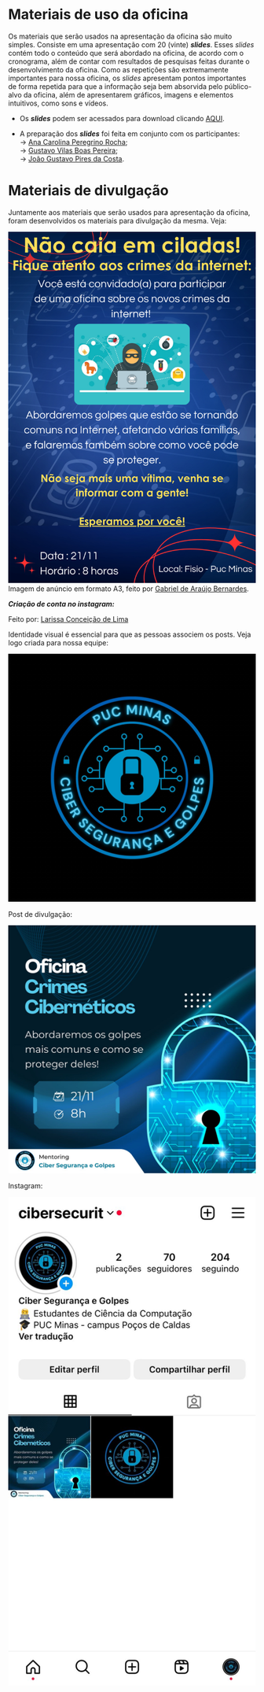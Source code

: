 # Materiais de uso da oficina

  Os materiais que serão usados na apresentação da oficina são muito simples. Consiste em uma apresentação com 20 (vinte) <i><b>slides</b></i>. Esses <i>slides</i> contém todo o conteúdo que será abordado na oficina, de acordo com o cronograma, além de contar com resultados de pesquisas feitas durante o desenvolvimento da oficina. Como as repetições são extremamente importantes para nossa oficina, os <i>slides</i> apresentam pontos importantes de forma repetida para que a informação seja bem absorvida pelo público-alvo da oficina, além de apresentarem gráficos, imagens e elementos intuitivos, como sons e vídeos.

  - Os <i><b>slides</b></i> podem ser acessados para download clicando [AQUI](https://github.com/ICEI-PUC-Minas-PPC-CC/ppc-cc-2024-2-ment2-noite1-idosos-1/blob/main/docs/files/Apresentacao-MENTORINGII.pptx).

  - A preparação dos <i><b>slides</b></i> foi feita em conjunto com os participantes:<br>
  -> [Ana Carolina Peregrino Rocha](https://github.com/anacarolina-peregrino);<br>
  -> [Gustavo Vilas Boas Pereira](https://github.com/gustavo-vb);<br>
  -> [João Gustavo Pires da Costa](https://github.com/Jgustavo98).<br>

# Materiais de divulgação

  Juntamente aos materiais que serão usados para apresentação da oficina, foram desenvolvidos os materiais para divulgação da mesma. Veja:

![Anúncio em A3](https://github.com/ICEI-PUC-Minas-PPC-CC/ppc-cc-2024-2-ment2-noite1-idosos-1/blob/main/docs/files/Anuncio.png)
Imagem de anúncio em formato A3, feito por [Gabriel de Araújo Bernardes](https://github.com/azengarddee).

<i><b>Criação de conta no instagram:</b></i>

Feito por: [Larissa Conceição de Lima](https://github.com/Larissa-Lima)

Identidade visual é essencial para que as pessoas associem os posts. Veja logo criada para nossa equipe:

![Logo](https://github.com/ICEI-PUC-Minas-PPC-CC/ppc-cc-2024-2-ment2-noite1-idosos-1/blob/main/docs/files/Logo.jpeg)

Post de divulgação:

![Post](https://github.com/ICEI-PUC-Minas-PPC-CC/ppc-cc-2024-2-ment2-noite1-idosos-1/blob/main/docs/files/Post%20-%20divulga%C3%A7%C3%A3o.jpeg)

Instagram:

![Logo](https://github.com/ICEI-PUC-Minas-PPC-CC/ppc-cc-2024-2-ment2-noite1-idosos-1/blob/main/docs/files/Instagram%20-%20divulga%C3%A7%C3%A3o.jpeg)
